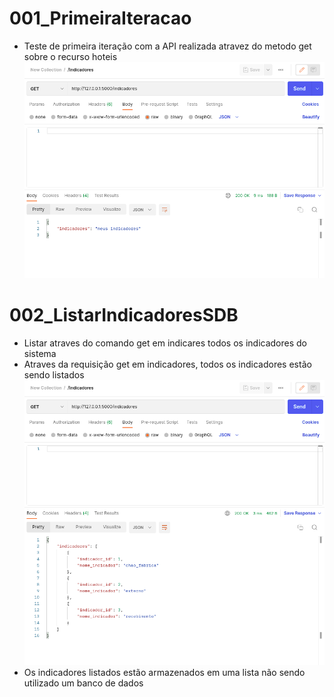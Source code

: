 # 001_PrimeiraIteracao
- Teste de primeira iteração com a API realizada atravez do metodo get sobre o recurso hoteis 
    ![teste_get_indicadores](/img/readme_img/0001.png)

# 002_ListarIndicadoresSDB
- Listar atraves do comando get em indicares todos os indicadores do sistema 
- Atraves da requisição get em indicadores, todos os indicadores estão sendo listados 
    ![teste_get_indicadores_lista](/img/readme_img/0002.png)
- Os indicadores listados estão armazenados em uma lista não sendo utilizado um banco de dados